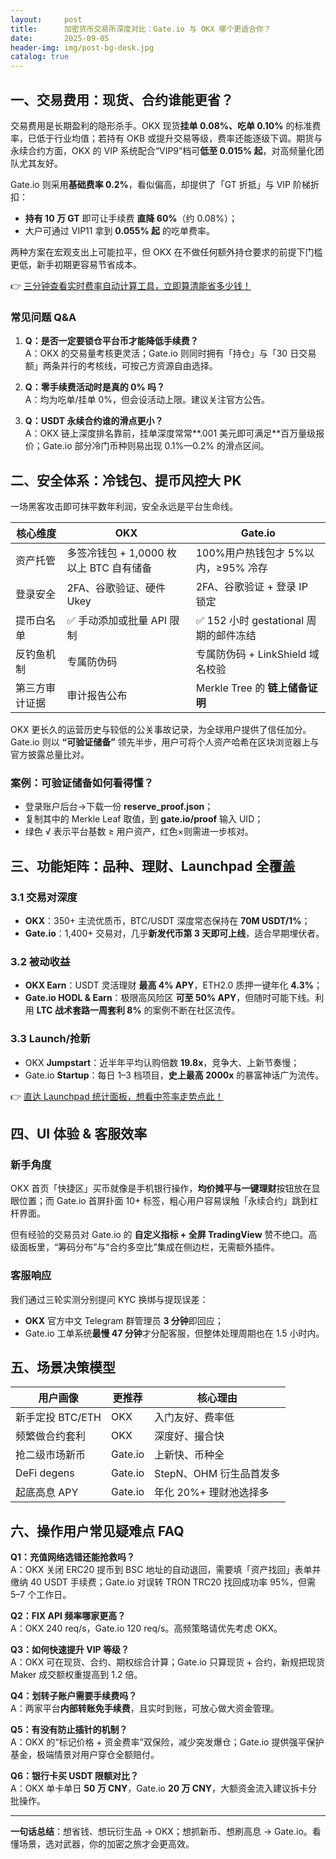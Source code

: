 ```yaml
---
layout:     post
title:      加密货币交易所深度对比：Gate.io 与 OKX 哪个更适合你？
date:       2025-09-05
header-img: img/post-bg-desk.jpg
catalog: true
---
```


## 一、交易费用：现货、合约谁能更省？

交易费用是长期盈利的隐形杀手。OKX 现货**挂单 0.08%、吃单 0.10%** 的标准费率，已低于行业均值；若持有 OKB 或提升交易等级，费率还能逐级下调。期货与永续合约方面，OKX 的 VIP 系统配合“VIP9”档可**低至 0.015% 起**，对高频量化团队尤其友好。

Gate.io 则采用**基础费率 0.2%**，看似偏高，却提供了「GT 折抵」与 VIP 阶梯折扣：  
- **持有 10 万 GT** 即可让手续费 **直降 60%**（约 0.08%）；  
- 大户可通过 VIP11 拿到 **0.055% 起** 的吃单费率。  

两种方案在宏观支出上可能拉平，但 OKX 在不做任何额外持仓要求的前提下门槛更低，新手初期更容易节省成本。

👉 [三分钟查看实时费率自动计算工具，立即算清能省多少钱！](https://okxdog.com/)

### 常见问题 Q&A

1. **Q：是否一定要锁仓平台币才能降低手续费？**  
   A：OKX 的交易量考核更灵活；Gate.io 则同时拥有「持仓」与「30 日交易额」两条并行的考核线，可按己方资源自由选择。

2. **Q：零手续费活动时是真的 0% 吗？**  
   A：均为吃单/挂单 0%，但会设活动上限。建议关注官方公告。

3. **Q：USDT 永续合约谁的滑点更小？**  
   A：OKX 链上深度排名靠前，挂单深度常常**.001 美元即可满足**百万量级报价；Gate.io 部分冷门币种则易出现 0.1%—0.2% 的滑点区间。

## 二、安全体系：冷钱包、提币风控大 PK

一场黑客攻击即可抹平数年利润，安全永远是平台生命线。

| 核心维度         | OKX                                        | Gate.io                                  |
|------------------|---------------------------------------------|------------------------------------------|
| 资产托管          | 多签冷钱包 + 1,0000 枚以上 BTC 自有储备      | 100%用户热钱包才 5%以内，≥95% 冷存       |
| 登录安全          | 2FA、谷歌验证、硬件 Ukey                     | 2FA、谷歌验证 + 登录 IP 锁定             |
| 提币白名单        | ✅ 手动添加或批量 API 限制                   | ✅ 152 小时 gestational 周期的邮件冻结    |
| 反钓鱼机制        | 专属防伪码                                   | 专属防伪码 + LinkShield 域名校验         |
| 第三方审计证据    | 审计报告公布                                 | Merkle Tree 的 **链上储备证明**          |

OKX 更长久的运营历史与较低的公关事故记录，为全球用户提供了信任加分。Gate.io 则以 **“可验证储备”** 领先半步，用户可将个人资产哈希在区块浏览器上与官方披露总量比对。

### 案例：可验证储备如何看得懂？
- 登录账户后台→下载一份 **reserve_proof.json**；  
- 复制其中的 Merkle Leaf 取值，到 **gate.io/proof** 输入 UID；  
- 绿色 √ 表示平台基数 ≥ 用户资产，红色×则需进一步核对。

## 三、功能矩阵：品种、理财、Launchpad 全覆盖

### 3.1 交易对深度
- **OKX**：350+ 主流优质币，BTC/USDT 深度常态保持在 **70M USDT/1%**；  
- **Gate.io**：1,400+ 交易对，几乎**新发代币第 3 天即可上线**，适合早期埋伏者。

### 3.2 被动收益
- **OKX Earn**：USDT 灵活理财 **最高 4% APY**，ETH2.0 质押一键年化 **4.3%**；  
- **Gate.io HODL & Earn**：极限高风险区 **可至 50% APY**，但随时可能下线。利用 **LTC 战术套路一周套利 8%** 的案例不断在社区流传。

### 3.3 Launch/抢新
- OKX **Jumpstart**：近半年平均认购倍数 **19.8x**，竞争大、上新节奏慢；  
- Gate.io **Startup**：每日 1–3 档项目，**史上最高 2000x** 的暴富神话广为流传。

👉 [直达 Launchpad 统计面板，想看中签率走势点此！](https://okxdog.com/)

## 四、UI 体验 & 客服效率

### 新手角度
OKX 首页「快捷区」买币就像是手机银行操作，**均价摊平与一键理财**按钮放在显眼位置；而 Gate.io 首屏扑面 10+ 标签，粗心用户容易误触「永续合约」跳到杠杆界面。

但有经验的交易员对 Gate.io 的 **自定义指标 + 全屏 TradingView** 赞不绝口。高级面板里，“筹码分布”与“合约多空比”集成在侧边栏，无需额外插件。

### 客服响应
我们通过三轮实测分别提问 KYC 换绑与提现误差：
- **OKX** 官方中文 Telegram 群管理员 **3 分钟**即回应；  
- Gate.io 工单系统**最慢 47 分钟**才分配客服，但整体处理周期也在 1.5 小时内。

## 五、场景决策模型

| 用户画像            | 更推荐 | 核心理由                    |
|---------------------|--------|-----------------------------|
| 新手定投 BTC/ETH    | OKX    | 入门友好、费率低            |
| 频繁做合约套利      | OKX    | 深度好、撮合快              |
| 抢二级市场新币      | Gate.io| 上新快、币种全              |
| DeFi degens          | Gate.io| StepN、OHM 衍生品首发多     |
| 起底高息 APY        | Gate.io| 年化 20%+ 理财池选择多      |

## 六、操作用户常见疑难点 FAQ

**Q1：充值网络选错还能抢救吗？**  
A：OKX 关闭 ERC20 提币到 BSC 地址的自动退回，需要填「资产找回」表单并缴纳 40 USDT 手续费；Gate.io 对误转 TRON TRC20 找回成功率 95%，但需 5–7 个工作日。

**Q2：FIX API 频率哪家更高？**  
A：OKX 240 req/s，Gate.io 120 req/s。高频策略请优先考虑 OKX。

**Q3：如何快速提升 VIP 等级？**  
A：OKX 可在现货、合约、期权综合计算；Gate.io 只算现货 + 合约，新规把现货 Maker 成交额权重提高到 1.2 倍。

**Q4：划转子账户需要手续费吗？**  
A：两家平台**内部转账免手续费**，且实时到账，可放心做大资金管理。

**Q5：有没有防止插针的机制？**  
A：OKX 的“标记价格 + 资金费率”双保险，减少突发爆仓；Gate.io 提供强平保护基金，极端情景对用户穿仓全额赔付。

**Q6：银行卡买 USDT 限额对比？**  
A：OKX 单卡单日 **50 万 CNY**，Gate.io **20 万 CNY**，大额资金流入建议拆卡分批操作。

---

**一句话总结**：想省钱、想玩衍生品 → OKX；想抓新币、想刷高息 → Gate.io。看懂场景，选对武器，你的加密之旅才会更高效。